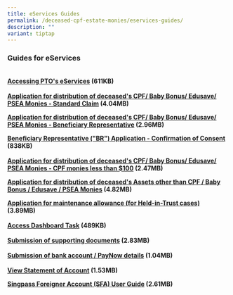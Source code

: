 ```yaml
---
title: eServices Guides
permalink: /deceased-cpf-estate-monies/eservices-guides/
description: ""
variant: tiptap
---
```

<h3>Guides for eServices</h3>
<p>
<br><strong><a href="/files/Guides_for_eServices_Page/PTO_E-Service_User_Guide-Access.pdf" rel="noopener noreferrer nofollow" target="\blank">Accessing PTO's eServices</a> (611KB)<br><br><a href="/files/Guides_for_eServices_Page/PTOE-SvcUserGuide-CPF_16-6-22.pdf" rel="noopener noreferrer nofollow" target="\blank">Application for distribution of deceased's CPF/ Baby Bonus/ Edusave/ PSEA Monies - Standard Claim</a> (4.04MB)</strong>
</p>
<p><strong><a href="/files/PTOESvcUserGuideBR160524.pdf" rel="noopener noreferrer nofollow" target="_blank">Application for distribution of deceased's CPF/ Baby Bonus/ Edusave/ PSEA Monies - Beneficiary Representative</a> (2.96MB)</strong>
</p>
<p><strong><a href="/files/PTOE-SvcUserGuide-BRConsent_22-03-23.pdf" rel="noopener noreferrer nofollow" target="\blank">Beneficiary Representative ("BR") Application - Confirmation of Consent</a> (838KB)<br><br><a href="/files/PTOE-SvcUserGuide-SmallCPF_16-6-22.pdf" rel="noopener noreferrer nofollow" target="\blank">Application for distribution of deceased's CPF/ Baby Bonus/ Edusave/ PSEA Monies - CPF monies less than $100</a> (2.47MB)<br></strong>
</p>
<p><strong><a href="/files/PTOE-SvcUserGuide-Estate_16-6-22.pdf" rel="noopener noreferrer nofollow" target="_blank">Application for distribution of deceased's Assets other than CPF / Baby Bonus / Edusave / PSEA Monies</a> (4.82MB)</strong>
</p>
<p><strong><a href="/files/PTOE-SvcUserGuide-Maintenance_16-6-22.pdf" rel="noopener noreferrer nofollow" target="\blank">Application for maintenance allowance (for Held-in-Trust cases)</a> (3.89MB)<br><br><a href="/files/ptoe-svcuserguide-dashboard_14-9-23.pdf" rel="noopener noreferrer nofollow" target="\blank">Access Dashboard Task</a> (489KB)<br><br><a href="/files/PTOE-SvcUserGuide-Docs_16-6-22.pdf" rel="noopener noreferrer nofollow" target="\blank">Submission of supporting documents</a> (2.83MB)<br><br><a href="/files/Guide-SubmissionOfBankDocs.pdf" rel="noopener noreferrer nofollow" target="\_blank">Submission of bank account / PayNow details</a> (1.04MB)<br><br><a href="/files/PTOE-SvcUserGuide-SOA_16-6-22.pdf" rel="noopener noreferrer nofollow" target="\_blank">View Statement of Account</a> (1.53MB)</strong>
</p>
<p><strong><a href="/files/PTO_ESVC_UserGuide_SFA.pdf" rel="noopener noreferrer nofollow" target="_blank">Singpass Foreigner Account (SFA) User Guide</a> (2.61MB)<br><br></strong>
</p>